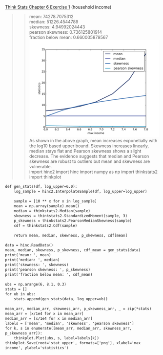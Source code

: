 [Think Stats Chapter 6 Exercise 1](http://greenteapress.com/thinkstats2/html/thinkstats2007.html#toc60) (household income)

>> mean:  74278.7075312   
median:  51226.4544789   
skewness:  4.94992024443   
pearson skewness:  0.736125801914   
fraction below mean:  0.660005879567   
![stats vs max income](img/stat_upper.png)   
As shown in the above graph, mean increases exponetially with the log10 based upper bound. Skewness increases linearly, median stays flat and Pearson skewness shows a slight decrease. The evidence suggests that median and Pearson skewness are robust to outliers but mean and skewness are vulnerable.   
    import hinc2
    import hinc
    import numpy as np
    import thinkstats2
    import thinkplot
    
    def gen_stats(df, log_upper=6.0):
        log_sample = hinc2.InterpolateSample(df, log_upper=log_upper)
    
        sample = [10 ** x for x in log_sample]
        mean = np.array(sample).mean()
        median = thinkstats2.Median(sample)
        skewness = thinkstats2.StandardizedMoment(sample, 3)
        p_skewness = thinkstats2.PearsonMedianSkewness(sample)
        cdf = thinkstats2.Cdf(sample)
    
        return mean, median, skewness, p_skewness, cdf[mean]
    
    data = hinc.ReadData()
    mean, median, skewness, p_skewness, cdf_mean = gen_stats(data)
    print('mean: ', mean)
    print('median: ', median)
    print('skewness: ', skewness)
    print('pearson skewness: ', p_skewness)
    print('fraction below mean: ', cdf_mean)
    
    ubs = np.arange(6, 8.1, 0.3)
    stats = []
    for ub in ubs:
        stats.append(gen_stats(data, log_upper=ub))
    
    mean_arr, median_arr, skewness_arr, p_skewness_arr, _ = zip(*stats)
    mean_arr = [x/1e4 for x in mean_arr]
    median_arr = [x/1e4 for x in median_arr]
    labels = ['mean', 'median', 'skewness', 'pearson skewness']
    for k, s in enumerate([mean_arr, median_arr, skewness_arr, p_skewness_arr]):
        thinkplot.Plot(ubs, s, label=labels[k])
    thinkplot.Save(root='stat_upper', formats=['png'], xlabel='max income', ylabel='statistics')



